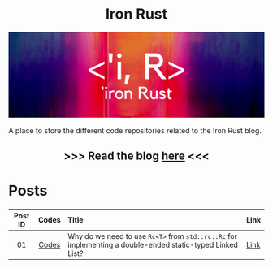 <div align="center"><h1>Iron Rust</h1></div>

<div align="center">

![](images/iron_rust_banner.png)

</div>

A place to store the different code repositories related to the Iron Rust blog.

<div align="center">
<h2>

\>>> Read the blog [here](https://ironrust.substack.com/) <<<

</h2>
</div>

# Posts

<div align="center">

|Post ID|Codes|Title|Link|
|:--:|:--:|:--|:--|
|01|[Codes](./posts/why_use_rc_for_linkedlist)|Why do we need to use `Rc<T>` from `std::rc::Rc` for implementing a double-ended static-typed Linked List?|[Link](https://ironrust.substack.com/p/why-do-we-need-to-use-rct-from-stdrcrc)

</div>

